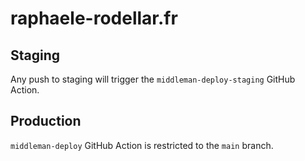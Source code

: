 # raphaele-rodellar.fr

## Staging

Any push to staging will trigger the `middleman-deploy-staging` GitHub Action.

## Production

`middleman-deploy` GitHub Action is restricted to the `main` branch.
